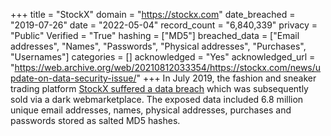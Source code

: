 +++
title = "StockX"
domain = "https://stockx.com"
date_breached = "2019-07-26"
date = "2022-05-04"
record_count = "6,840,339"
privacy = "Public"
Verified = "True"
hashing = ["MD5"]
breached_data = ["Email addresses", "Names", "Passwords", "Physical addresses", "Purchases", "Usernames"]
categories = []
acknowledged = "Yes"
acknowledged_url = "https://web.archive.org/web/20210812033354/https://stockx.com/news/update-on-data-security-issue/"
+++
In July 2019, the fashion and sneaker trading platform <a href="https://stockx.com/news/update-on-data-security-issue/" target="_blank" rel="noopener">StockX suffered a data breach</a> which was subsequently sold via a dark webmarketplace. The exposed data included 6.8 million unique email addresses, names, physical addresses, purchases and passwords stored as salted MD5 hashes.
